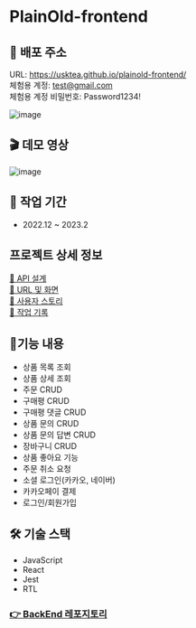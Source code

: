 # PlainOld-frontend

## 🔗 배포 주소
URL: https://usktea.github.io/plainold-frontend/<br/>
체험용 계정: test@gmail.com<br/>
체험용 계정 비밀번호: Password1234!<br/>

![image](https://plainold.s3.ap-northeast-2.amazonaws.com/review-image/b03af66e-4ff0-4d86-976a-1c4cdbf7a0b2.png)

## 🎬 데모 영상
![image](https://blog.kakaocdn.net/dn/91S8p/btr2vViuyAD/2cWp9fTYI9q0bJW4k41RH0/img.gif)

## 📆 작업 기간
- 2022.12 ~ 2023.2

## 프로젝트 상세 정보
[🔗 API 설계](https://drive.google.com/file/d/1dqok7HYZSmAxAO4q1c3neL980bMYai0W/view?usp=share_link)<br/>
[🔗 URL 및 화면](https://drive.google.com/file/d/1PMEsyVCTnAZ62xpN39HgT0po6SAQlX4S/view?usp=share_link)<br/>
[🔗 사용자 스토리](https://drive.google.com/file/d/1AL7ivM5X_Yy3FyZzGP5aU8G_OYJ4-hOg/view?usp=share_link)<br/>
[🔗 작업 기록](https://drive.google.com/file/d/16y1TMRcwx3wk-e5pn9C_rHSIgnv8uMm8/view?usp=share_link)<br/>

## 📝기능 내용
- 상품 목록 조회
- 상품 상세 조회
- 주문 CRUD
- 구매평 CRUD
- 구매평 댓글 CRUD
- 상품 문의 CRUD
- 상품 문의 답변 CRUD
- 장바구니 CRUD
- 상품 좋아요 기능
- 주문 취소 요청
- 소셜 로그인(카카오, 네이버)
- 카카오페이 결제
- 로그인/회원가입

## 🛠 기술 스택
- JavaScript
- React
- Jest
- RTL

### [👉 BackEnd 레포지토리](https://github.com/USKTEA/plainold-backend)
